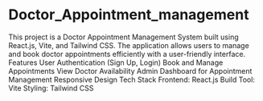 # Doctor_Appointment_management
This project is a Doctor Appointment Management System built using React.js, Vite, and Tailwind CSS. The application allows users to manage and book doctor appointments efficiently with a user-friendly interface.
Features
User Authentication (Sign Up, Login)
Book and Manage Appointments
View Doctor Availability
Admin Dashboard for Appointment Management
Responsive Design
Tech Stack
Frontend: React.js
Build Tool: Vite
Styling: Tailwind CSS
